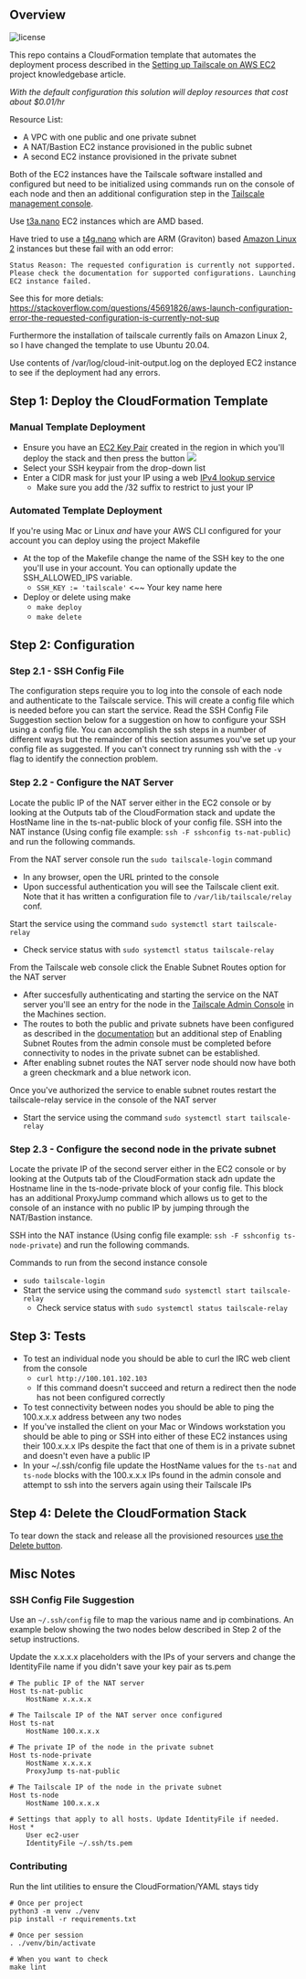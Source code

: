 ## Overview

![license](https://img.shields.io/badge/license-MIT-green)

This repo contains a CloudFormation template that automates the deployment process described in the [Setting up Tailscale on AWS EC2](https://tailscale.com/kb/1021/install-aws) project knowledgebase article.

_With the default configuration this solution will deploy resources that cost about $0.01/hr_

Resource List:

* A VPC with one public and one private subnet
* A NAT/Bastion EC2 instance provisioned in the public subnet
* A second EC2 instance provisioned in the private subnet

Both of the EC2 instances have the Tailscale software installed and configured but need to be initialized using commands run on the console of each node and then an additional configuration step in the [Tailscale management console](https://login2.tailscale.io/admin).

Use [t3a.nano](https://aws.amazon.com/ec2/instance-types/t3/) EC2 instances which are AMD based.

Have tried to use a [t4g.nano](https://aws.amazon.com/ec2/instance-types/t4/) which are ARM (Graviton) based [Amazon Linux 2](https://aws.amazon.com/amazon-linux-2/) instances but these fail with an odd error:

`Status Reason: The requested configuration is currently not supported. Please check the documentation for supported configurations. Launching EC2 instance failed.`

See this for more detials: https://stackoverflow.com/questions/45691826/aws-launch-configuration-error-the-requested-configuration-is-currently-not-sup

Furthermore the installation of tailscale currently fails on Amazon Linux 2, so I have changed the template to use Ubuntu 20.04.

Use contents of /var/log/cloud-init-output.log on the deployed EC2 instance to see if the deployment had any errors.


## Step 1: Deploy the CloudFormation Template

### Manual Template Deployment

* Ensure you have an [EC2 Key Pair](https://docs.aws.amazon.com/AWSEC2/latest/UserGuide/ec2-key-pairs.html#having-ec2-create-your-key-pair) created in the region in which you'll deploy the stack and then press the button <a href="https://console.aws.amazon.com/cloudformation/home#/stacks/quickcreate?templateUrl=https%3A%2F%2Fs3.amazonaws.com%2Fstatic-01.andyspohn.com%2Ftailscale-aws%2Fv0.0.1%2Ftailscale-demo.yaml&stackName=tailscale-demo&param_AmiId=%2Faws%2Fservice%2Fami-amazon-linux-latest%2Famzn2-ami-hvm-x86_64-gp2&param_InstanceType=t3a.nano&param_PrivateSubnet1CIDR=10.0.1.0%2F24&param_PublicSubnet1CIDR=10.0.0.0%2F24&param_SshAllowedIPs=0.0.0.0%2F0&param_VpcCIDR=10.0.0.0%2F16"><img src="https://s3.amazonaws.com/cloudformation-examples/cloudformation-launch-stack.png"/></a>
* Select your SSH keypair from the drop-down list
* Enter a CIDR mask for just your IP using a web [IPv4 lookup service](https://checkip.amazonaws.com)
  * Make sure you add the /32 suffix to restrict to just your IP

### Automated Template Deployment

If you're using Mac or Linux _and_ have your AWS CLI configured for your account you can deploy using the project Makefile

* At the top of the Makefile change the name of the SSH key to the one you'll use in your account. You can optionally update the SSH_ALLOWED_IPS variable.
  * `SSH_KEY := 'tailscale'` <~~ Your key name here
* Deploy or delete using make
  * `make deploy`
  * `make delete`

## Step 2: Configuration

### Step 2.1 - SSH Config File

The configuration steps require you to log into the console of each node and authenticate to the Tailscale service. This will create a config file which is needed before you can start the service. Read the SSH Config File Suggestion section below for a suggestion on how to configure your SSH using a config file. You can accomplish the ssh steps in a number of different ways but the remainder of this section assumes you've set up your config file as suggested. If you can't connect try running ssh with the `-v` flag to identify the connection problem.

### Step 2.2 - Configure the NAT Server

Locate the public IP of the NAT server either in the EC2 console or by looking at the Outputs tab of the CloudFormation stack and update the HostName line in the ts-nat-public block of your config file. SSH into the NAT instance (Using config file example: `ssh -F sshconfig ts-nat-public`) and run the following commands. 

From the NAT server console run the `sudo tailscale-login` command
  * In any browser, open the URL printed to the console
  * Upon successful authentication you will see the Tailscale client exit. Note that it has written a configuration file to `/var/lib/tailscale/relay` conf.

Start the service using the command `sudo systemctl start tailscale-relay`
  * Check service status with `sudo systemctl status tailscale-relay`

From the Tailscale web console click the Enable Subnet Routes option for the NAT server
* After succesfully authenticating and starting the service on the NAT server you'll see an entry for the node in the [Tailscale Admin Console](https://login2.tailscale.io/admin) in the Machines section.
* The routes to both the public and private subnets have been configured as described in the [documentation](https://tailscale.com/kb/1019/install-subnets) but an additional step of Enabling Subnet Routes from the admin console must be completed before connectivity to nodes in the private subnet can be established.
* After enabling subnet routes the NAT server node should now have both a green checkmark and a blue network icon.

Once you've authorized the service to enable subnet routes restart the tailscale-relay service in the console of the NAT server
* Start the service using the command `sudo systemctl start tailscale-relay`

### Step 2.3 - Configure the second node in the private subnet

Locate the private IP of the second server either in the EC2 console or by looking at the Outputs tab of the CloudFormation stack adn update the Hostname line in the ts-node-private block of your config file. This block has an additional ProxyJump command which allows us to get to the console of an instance with no public IP by jumping through the NAT/Bastion instance.

SSH into the NAT instance (Using config file example: `ssh -F sshconfig ts-node-private`) and run the following commands. 

Commands to run from the second instance console
* `sudo tailscale-login`
* Start the service using the command `sudo systemctl start tailscale-relay`
  * Check service status with `sudo systemctl status tailscale-relay`

## Step 3: Tests

* To test an individual node you should be able to curl the IRC web client from the console
  * `curl http://100.101.102.103`
  * If this command doesn't succeed and return a redirect then the node has not been configured correctly
* To test connectivity between nodes you should be able to ping the 100.x.x.x address between any two nodes
* If you've installed the client on your Mac or Windows workstation you should be able to ping or SSH into either of these EC2 instances using their 100.x.x.x IPs despite the fact that one of them is in a private subnet and doesn't even have a public IP
* In your ~/.ssh/config file update the HostName values for the `ts-nat` and `ts-node` blocks with the 100.x.x.x IPs found in the admin console and attempt to ssh into the servers again using their Tailscale IPs

## Step 4: Delete the CloudFormation Stack

To tear down the stack and release all the provisioned resources [use the Delete button](https://docs.aws.amazon.com/AWSCloudFormation/latest/UserGuide/cfn-console-delete-stack.html).

## Misc Notes

### SSH Config File Suggestion

Use an `~/.ssh/config` file to map the various name and ip combinations. An example below showing the two nodes below described in Step 2 of the setup instructions.

Update the x.x.x.x placeholders with the IPs of your servers and change the IdentityFile name if you didn't save your key pair as ts.pem

```
# The public IP of the NAT server
Host ts-nat-public
	HostName x.x.x.x

# The Tailscale IP of the NAT server once configured
Host ts-nat
	HostName 100.x.x.x

# The private IP of the node in the private subnet
Host ts-node-private
    HostName x.x.x.x
    ProxyJump ts-nat-public

# The Tailscale IP of the node in the private subnet
Host ts-node
    HostName 100.x.x.x

# Settings that apply to all hosts. Update IdentityFile if needed.
Host *
	User ec2-user
    IdentityFile ~/.ssh/ts.pem
```

### Contributing

Run the lint utilities to ensure the CloudFormation/YAML stays tidy

```
# Once per project
python3 -m venv ./venv
pip install -r requirements.txt

# Once per session
. ./venv/bin/activate

# When you want to check
make lint
```

